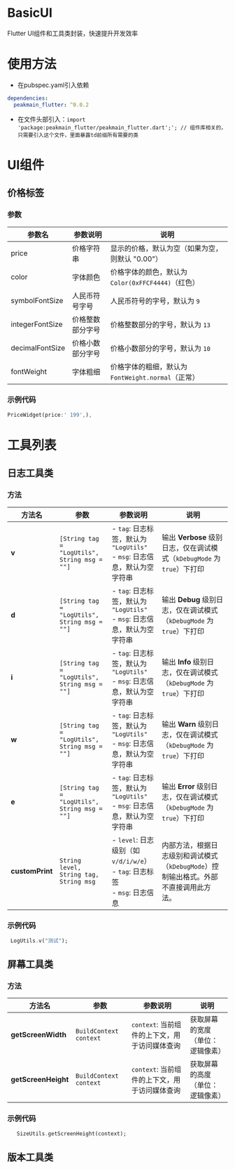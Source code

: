 # BasicUI
Flutter UI组件和工具类封装，快速提升开发效率
# 使用方法
- 在pubspec.yaml引入依赖
```yaml
dependencies:
  peakmain_flutter: ^0.0.2
```
-  在文件头部引入：`import 'package:peakmain_flutter/peakmain_flutter.dart';'; // 组件库相关的，只需要引入这个文件，里面暴露td前缀所有需要的类`
# UI组件
## 价格标签
### 参数
| 参数名             | 参数说明           | 说明                          |
|--------------------|--------------------|-------------------------------|
| price              | 价格字符串         | 显示的价格，默认为空（如果为空，则默认 "0.00"） |
| color              | 字体颜色           | 价格字体的颜色，默认为 `Color(0xFFCF4444)`（红色） |
| symbolFontSize     | 人民币符号字号     | 人民币符号的字号，默认为 `9`   |
| integerFontSize    | 价格整数部分字号   | 价格整数部分的字号，默认为 `13` |
| decimalFontSize    | 价格小数部分字号   | 价格小数部分的字号，默认为 `10` |
| fontWeight         | 字体粗细           | 价格字体的粗细，默认为 `FontWeight.normal`（正常） |

### 示例代码
```dart
PriceWidget(price:' 199',),
```
# 工具列表
## 日志工具类
### 方法
| 方法名      | 参数                                       | 参数说明                                                                 | 说明                                                                                     |
|-------------|--------------------------------------------|--------------------------------------------------------------------------|-----------------------------------------------------------------------------------------|
| **v**       | `[String tag = "LogUtils", String msg = ""]` | - `tag`: 日志标签，默认为 `"LogUtils"`<br>- `msg`: 日志信息，默认为空字符串   | 输出 **Verbose** 级别日志，仅在调试模式（`kDebugMode` 为 `true`）下打印                     |
| **d**       | `[String tag = "LogUtils", String msg = ""]` | - `tag`: 日志标签，默认为 `"LogUtils"`<br>- `msg`: 日志信息，默认为空字符串   | 输出 **Debug** 级别日志，仅在调试模式（`kDebugMode` 为 `true`）下打印                      |
| **i**       | `[String tag = "LogUtils", String msg = ""]` | - `tag`: 日志标签，默认为 `"LogUtils"`<br>- `msg`: 日志信息，默认为空字符串   | 输出 **Info** 级别日志，仅在调试模式（`kDebugMode` 为 `true`）下打印                       |
| **w**       | `[String tag = "LogUtils", String msg = ""]` | - `tag`: 日志标签，默认为 `"LogUtils"`<br>- `msg`: 日志信息，默认为空字符串   | 输出 **Warn** 级别日志，仅在调试模式（`kDebugMode` 为 `true`）下打印                      |
| **e**       | `[String tag = "LogUtils", String msg = ""]` | - `tag`: 日志标签，默认为 `"LogUtils"`<br>- `msg`: 日志信息，默认为空字符串   | 输出 **Error** 级别日志，仅在调试模式（`kDebugMode` 为 `true`）下打印                     |
| **customPrint** | `String level, String tag, String msg`    | - `level`: 日志级别（如 `v/d/i/w/e`）<br>- `tag`: 日志标签<br>- `msg`: 日志信息 | 内部方法，根据日志级别和调试模式（`kDebugMode`）控制输出格式。外部不直接调用此方法。

### 示例代码
```dart
 LogUtils.v("测试");
```

## 屏幕工具类
### 方法
| 方法名              | 参数                   | 参数说明                                  | 说明                                      |
|---------------------|------------------------|-----------------------------------------|-------------------------------------------|
| **getScreenWidth**  | `BuildContext context` | `context`: 当前组件的上下文，用于访问媒体查询 | 获取屏幕的宽度（单位：逻辑像素）             |
| **getScreenHeight** | `BuildContext context` | `context`: 当前组件的上下文，用于访问媒体查询 | 获取屏幕的高度（单位：逻辑像素）             |

### 示例代码
```dart
   SizeUtils.getScreenHeight(context);
```
## 版本工具类
